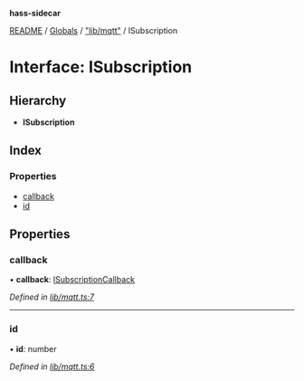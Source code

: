 **hass-sidecar**

[README](../README.md) / [Globals](../globals.md) / ["lib/mqtt"](../modules/_lib_mqtt_.md) / ISubscription

# Interface: ISubscription

## Hierarchy

* **ISubscription**

## Index

### Properties

* [callback](_lib_mqtt_.isubscription.md#callback)
* [id](_lib_mqtt_.isubscription.md#id)

## Properties

### callback

•  **callback**: [ISubscriptionCallback](../modules/_lib_mqtt_.md#isubscriptioncallback)

*Defined in [lib/mqtt.ts:7](https://github.com/danitetus/hass-sidecar/blob/d952827/src/lib/mqtt.ts#L7)*

___

### id

•  **id**: number

*Defined in [lib/mqtt.ts:6](https://github.com/danitetus/hass-sidecar/blob/d952827/src/lib/mqtt.ts#L6)*
